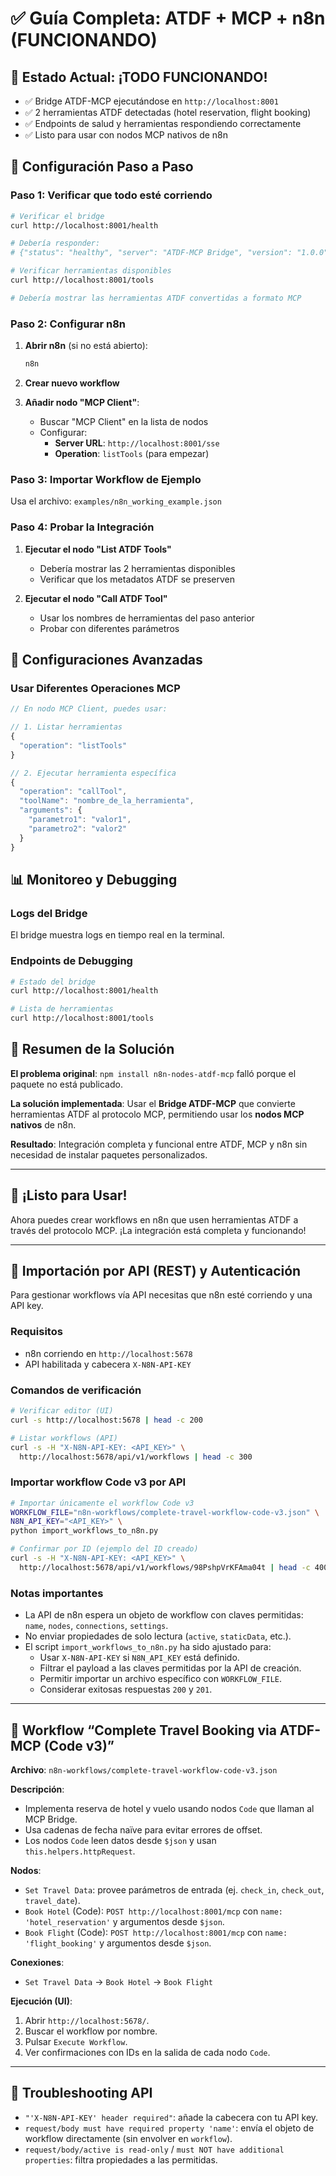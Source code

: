 # ✅ Guía Completa: ATDF + MCP + n8n (FUNCIONANDO)

## 🎉 Estado Actual: ¡TODO FUNCIONANDO!

- ✅ Bridge ATDF-MCP ejecutándose en `http://localhost:8001`
- ✅ 2 herramientas ATDF detectadas (hotel reservation, flight booking)
- ✅ Endpoints de salud y herramientas respondiendo correctamente
- ✅ Listo para usar con nodos MCP nativos de n8n

## 🚀 Configuración Paso a Paso

### Paso 1: Verificar que todo esté corriendo

```bash
# Verificar el bridge
curl http://localhost:8001/health

# Debería responder:
# {"status": "healthy", "server": "ATDF-MCP Bridge", "version": "1.0.0", ...}

# Verificar herramientas disponibles
curl http://localhost:8001/tools

# Debería mostrar las herramientas ATDF convertidas a formato MCP
```

### Paso 2: Configurar n8n

1. **Abrir n8n** (si no está abierto):
   ```bash
   n8n
   ```

2. **Crear nuevo workflow**

3. **Añadir nodo "MCP Client"**:
   - Buscar "MCP Client" en la lista de nodos
   - Configurar:
     - **Server URL**: `http://localhost:8001/sse`
     - **Operation**: `listTools` (para empezar)

### Paso 3: Importar Workflow de Ejemplo

Usa el archivo: `examples/n8n_working_example.json`

### Paso 4: Probar la Integración

1. **Ejecutar el nodo "List ATDF Tools"**
   - Debería mostrar las 2 herramientas disponibles
   - Verificar que los metadatos ATDF se preserven

2. **Ejecutar el nodo "Call ATDF Tool"**
   - Usar los nombres de herramientas del paso anterior
   - Probar con diferentes parámetros

## 🔧 Configuraciones Avanzadas

### Usar Diferentes Operaciones MCP

```javascript
// En nodo MCP Client, puedes usar:

// 1. Listar herramientas
{
  "operation": "listTools"
}

// 2. Ejecutar herramienta específica
{
  "operation": "callTool",
  "toolName": "nombre_de_la_herramienta",
  "arguments": {
    "parametro1": "valor1",
    "parametro2": "valor2"
  }
}
```

## 📊 Monitoreo y Debugging

### Logs del Bridge

El bridge muestra logs en tiempo real en la terminal.

### Endpoints de Debugging

```bash
# Estado del bridge
curl http://localhost:8001/health

# Lista de herramientas
curl http://localhost:8001/tools
```

## 🎯 Resumen de la Solución

**El problema original**: `npm install n8n-nodes-atdf-mcp` falló porque el paquete no está publicado.

**La solución implementada**: Usar el **Bridge ATDF-MCP** que convierte herramientas ATDF al protocolo MCP, permitiendo usar los **nodos MCP nativos** de n8n.

**Resultado**: Integración completa y funcional entre ATDF, MCP y n8n sin necesidad de instalar paquetes personalizados.

---

## 🎉 ¡Listo para Usar!

Ahora puedes crear workflows en n8n que usen herramientas ATDF a través del protocolo MCP. ¡La integración está completa y funcionando!

---

## 🔐 Importación por API (REST) y Autenticación

Para gestionar workflows vía API necesitas que n8n esté corriendo y una API key.

### Requisitos
- n8n corriendo en `http://localhost:5678`
- API habilitada y cabecera `X-N8N-API-KEY`

### Comandos de verificación
```bash
# Verificar editor (UI)
curl -s http://localhost:5678 | head -c 200

# Listar workflows (API)
curl -s -H "X-N8N-API-KEY: <API_KEY>" \
  http://localhost:5678/api/v1/workflows | head -c 300
```

### Importar workflow Code v3 por API
```bash
# Importar únicamente el workflow Code v3
WORKFLOW_FILE="n8n-workflows/complete-travel-workflow-code-v3.json" \
N8N_API_KEY="<API_KEY>" \
python import_workflows_to_n8n.py

# Confirmar por ID (ejemplo del ID creado)
curl -s -H "X-N8N-API-KEY: <API_KEY>" \
  http://localhost:5678/api/v1/workflows/98PshpVrKFAma04t | head -c 400
```

### Notas importantes
- La API de n8n espera un objeto de workflow con claves permitidas: `name`, `nodes`, `connections`, `settings`.
- No enviar propiedades de solo lectura (`active`, `staticData`, etc.).
- El script `import_workflows_to_n8n.py` ha sido ajustado para:
  - Usar `X-N8N-API-KEY` si `N8N_API_KEY` está definido.
  - Filtrar el payload a las claves permitidas por la API de creación.
  - Permitir importar un archivo específico con `WORKFLOW_FILE`.
  - Considerar exitosas respuestas `200` y `201`.

---

## 🧩 Workflow “Complete Travel Booking via ATDF-MCP (Code v3)”

**Archivo**: `n8n-workflows/complete-travel-workflow-code-v3.json`

**Descripción**:
- Implementa reserva de hotel y vuelo usando nodos `Code` que llaman al MCP Bridge.
- Usa cadenas de fecha naïve para evitar errores de offset.
- Los nodos `Code` leen datos desde `$json` y usan `this.helpers.httpRequest`.

**Nodos**:
- `Set Travel Data`: provee parámetros de entrada (ej. `check_in`, `check_out`, `travel_date`).
- `Book Hotel` (Code): `POST http://localhost:8001/mcp` con `name: 'hotel_reservation'` y argumentos desde `$json`.
- `Book Flight` (Code): `POST http://localhost:8001/mcp` con `name: 'flight_booking'` y argumentos desde `$json`.

**Conexiones**:
- `Set Travel Data` → `Book Hotel` → `Book Flight`

**Ejecución (UI)**:
1. Abrir `http://localhost:5678/`.
2. Buscar el workflow por nombre.
3. Pulsar `Execute Workflow`.
4. Ver confirmaciones con IDs en la salida de cada nodo `Code`.

---

## 🧪 Troubleshooting API

- `"'X-N8N-API-KEY' header required"`: añade la cabecera con tu API key.
- `request/body must have required property 'name'`: envía el objeto de workflow directamente (sin envolver en `workflow`).
- `request/body/active is read-only` / `must NOT have additional properties`: filtra propiedades a las permitidas.